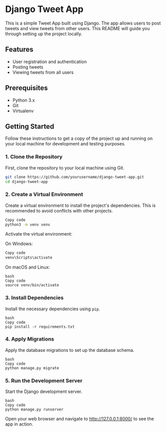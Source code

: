 # Django Tweet App

This is a simple Tweet App built using Django. The app allows users to post tweets and view tweets from other users. This README will guide you through setting up the project locally.

## Features

- User registration and authentication
- Posting tweets
- Viewing tweets from all users

## Prerequisites

- Python 3.x
- Git
- Virtualenv

## Getting Started

Follow these instructions to get a copy of the project up and running on your local machine for development and testing purposes.

### 1. Clone the Repository

First, clone the repository to your local machine using Git.

```bash
git clone https://github.com/yourusername/django-tweet-app.git
cd django-tweet-app
```
### 2. Create a Virtual Environment

Create a virtual environment to install the project's dependencies. This is recommended to avoid conflicts with other projects.

```bash
Copy code
python3 -m venv venv
```
Activate the virtual environment:

On Windows:

```bash
Copy code
venv\Scripts\activate
```
On macOS and Linux:
```
bash
Copy code
source venv/bin/activate
```
### 3. Install Dependencies

Install the necessary dependencies using `pip`.
```
bash
Copy code
pip install -r requirements.txt
```
### 4. Apply Migrations
Apply the database migrations to set up the database schema.
```
bash
Copy code
python manage.py migrate
```
### 5. Run the Development Server
Start the Django development server.
```
bash
Copy code
python manage.py runserver
```
Open your web browser and navigate to http://127.0.0.1:8000/ to see the app in action.
